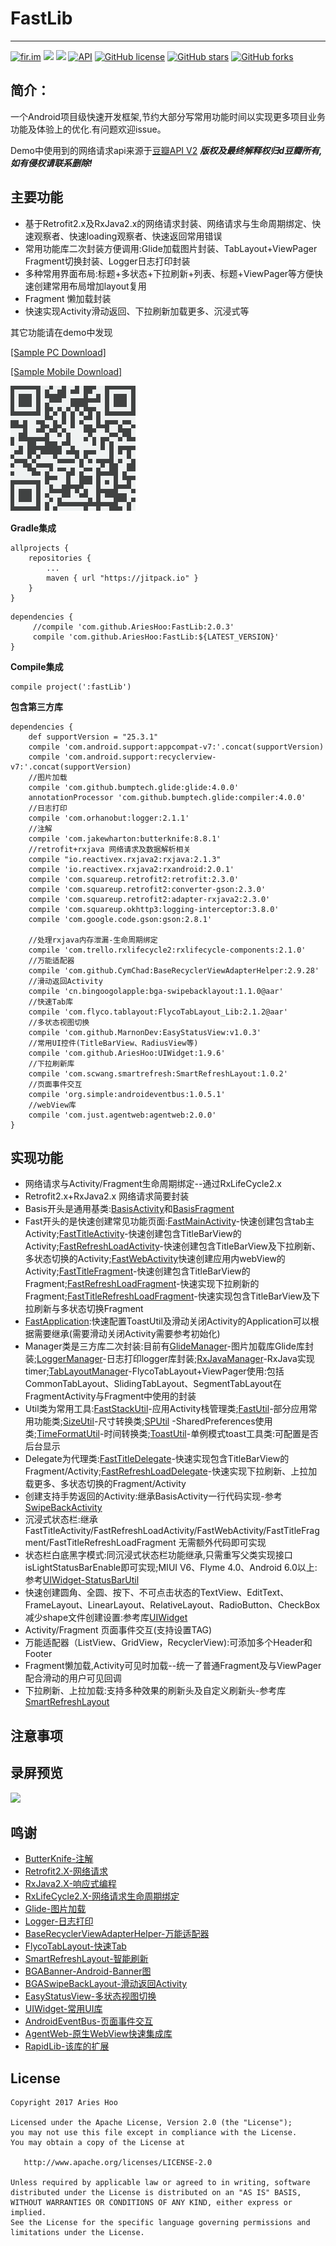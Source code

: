 # FastLib
--------------------------

[![fir.im](https://img.shields.io/badge/download-fir.im-blue.svg)](http://fir.im/hju8)
[![](https://jitpack.io/v/AriesHoo/FastLib.svg)](https://jitpack.io/#AriesHoo/FastLib)
[![](https://img.shields.io/github/release/AriesHoo/FastLib.svg)](https://github.com/AriesHoo/FastLib/releases)
[![API](https://img.shields.io/badge/API-15%2B-green.svg?style=flat)](https://android-arsenal.com/api?level=15)
[![GitHub license](https://img.shields.io/github/license/AriesHoo/FastLib.svg)](http://www.apache.org/licenses/LICENSE-2.0.html)
[![GitHub stars](https://img.shields.io/github/stars/AriesHoo/FastLib.svg)](https://github.com/AriesHoo/FastLib/stargazers)
[![GitHub forks](https://img.shields.io/github/forks/AriesHoo/FastLib.svg)](https://github.com/AriesHoo/FastLib/network)

## 简介：

一个Android项目级快速开发框架,节约大部分写常用功能时间以实现更多项目业务功能及体验上的优化.有问题欢迎issue。

Demo中使用到的网络请求api来源于[豆瓣API V2](https://developers.douban.com/wiki/?title=api_v2) ***版权及最终解释权归d豆瓣所有,如有侵权请联系删除!***

## 主要功能

* 基于Retrofit2.x及RxJava2.x的网络请求封装、网络请求与生命周期绑定、快速观察者、快速loading观察者、快速返回常用错误
* 常用功能库二次封装方便调用:Glide加载图片封装、TabLayout+ViewPager Fragment切换封装、Logger日志打印封装
* 多种常用界面布局:标题+多状态+下拉刷新+列表、标题+ViewPager等方便快速创建常用布局增加layout复用
* Fragment 懒加载封装
* 快速实现Activity滑动返回、下拉刷新加载更多、沉浸式等

其它功能请在demo中发现

[[Sample PC Download]](https://github.com/AriesHoo/FastLib/blob/master/apk/sample.apk)

[[Sample Mobile Download]](http://fir.im/hju8)

![](/apk/qr.png)

**Gradle集成**

```
allprojects {
    repositories {
        ...
        maven { url "https://jitpack.io" }
    }
}
```

```
dependencies {
     //compile 'com.github.AriesHoo:FastLib:2.0.3'
     compile 'com.github.AriesHoo:FastLib:${LATEST_VERSION}'
}
```

**Compile集成**

```
compile project(':fastLib')
```

**包含第三方库**

```
dependencies {
    def supportVersion = "25.3.1"
    compile 'com.android.support:appcompat-v7:'.concat(supportVersion)
    compile 'com.android.support:recyclerview-v7:'.concat(supportVersion)
    //图片加载
    compile 'com.github.bumptech.glide:glide:4.0.0'
    annotationProcessor 'com.github.bumptech.glide:compiler:4.0.0'
    //日志打印
    compile 'com.orhanobut:logger:2.1.1'
    //注解
    compile 'com.jakewharton:butterknife:8.8.1'
    //retrofit+rxjava 网络请求及数据解析相关
    compile "io.reactivex.rxjava2:rxjava:2.1.3"
    compile 'io.reactivex.rxjava2:rxandroid:2.0.1'
    compile 'com.squareup.retrofit2:retrofit:2.3.0'
    compile 'com.squareup.retrofit2:converter-gson:2.3.0'
    compile 'com.squareup.retrofit2:adapter-rxjava2:2.3.0'
    compile 'com.squareup.okhttp3:logging-interceptor:3.8.0'
    compile 'com.google.code.gson:gson:2.8.1'

    //处理rxjava内存泄漏-生命周期绑定
    compile 'com.trello.rxlifecycle2:rxlifecycle-components:2.1.0'
    //万能适配器
    compile 'com.github.CymChad:BaseRecyclerViewAdapterHelper:2.9.28'
    //滑动返回Activity
    compile 'cn.bingoogolapple:bga-swipebacklayout:1.1.0@aar'
    //快速Tab库
    compile 'com.flyco.tablayout:FlycoTabLayout_Lib:2.1.2@aar'
    //多状态视图切换
    compile 'com.github.MarnonDev:EasyStatusView:v1.0.3'
    //常用UI控件(TitleBarView、RadiusView等)
    compile 'com.github.AriesHoo:UIWidget:1.9.6'
    //下拉刷新库
    compile 'com.scwang.smartrefresh:SmartRefreshLayout:1.0.2'
    //页面事件交互
    compile 'org.simple:androideventbus:1.0.5.1'
    //webView库
    compile 'com.just.agentweb:agentweb:2.0.0'
}
```

## 实现功能

* 网络请求与Activity/Fragment生命周期绑定--通过RxLifeCycle2.x
* Retrofit2.x+RxJava2.x 网络请求简要封装
* Basis开头是通用基类:[BasisActivity](/library/src/main/java/com/aries/library/fast/basis/BasisActivity.java)和[BasisFragment](/library/src/main/java/com/aries/library/fast/basis/BasisFragment.java)
* Fast开头的是快速创建常见功能页面:[FastMainActivity](/library/src/main/java/com/aries/library/fast/module/activity/FastMainActivity.java)-快速创建包含tab主Activity;[FastTitleActivity](/library/src/main/java/com/aries/library/fast/module/activity/FastTitleActivity.java)-快速创建包含TitleBarView的Activity;[FastRefreshLoadActivity](/library/src/main/java/com/aries/library/fast/module/activity/FastRefreshLoadActivity.java)-快速创建包含TitleBarView及下拉刷新、多状态切换的Activity;[FastWebActivity](/library/src/main/java/com/aries/library/fast/module/activity/FastWebActivity.java)快速创建应用内webView的Activity;[FastTitleFragment](/library/src/main/java/com/aries/library/fast/module/fragment/FastTitleFragment.java)-快速创建包含TitleBarView的Fragment;[FastRefreshLoadFragment](/library/src/main/java/com/aries/library/fast/module/fragment/FastRefreshLoadFragment.java)-快速实现下拉刷新的Fragment;[FastTitleRefreshLoadFragment](/library/src/main/java/com/aries/library/fast/module/fragment/FastTitleRefreshLoadFragment.java)-快速实现包含TitleBarView及下拉刷新与多状态切换Fragment
* [FastApplication](/library/src/main/java/com/aries/library/fast/FastApplication.java):快速配置ToastUtil及滑动关闭Activity的Application可以根据需要继承(需要滑动关闭Activity需要参考初始化)
* Manager类是三方库二次封装:目前有[GlideManager](/library/src/main/java/com/aries/library/fast/manager/GlideManager.java)-图片加载库Glide库封装;[LoggerManager](/library/src/main/java/com/aries/library/fast/manager/LoggerManager.java)-日志打印logger库封装;[RxJavaManager](/library/src/main/java/com/aries/library/fast/manager/RxJavaManager.java)-RxJava实现timer;[TabLayoutManager](/library/src/main/java/com/aries/library/fast/manager/TabLayoutManager.java)-FlycoTabLayout+ViewPager使用:包括CommonTabLayout、SlidingTabLayout、SegmentTabLayout在FragmentActivity与Fragment中使用的封装
* Util类为常用工具:[FastStackUtil](/library/src/main/java/com/aries/library/fast/util/FastStackUtil.java)-应用Activity栈管理类;[FastUtil](/library/src/main/java/com/aries/library/fast/util/FastUtil.java)-部分应用常用功能类;[SizeUtil](/src/main/java/com/aries/library/fast/util/SizeUtil.java)-尺寸转换类;[SPUtil](/library/src/main/java/com/aries/library/fast/util/SPUtil.java) -SharedPreferences使用类;[TimeFormatUtil](/library/src/main/java/com/aries/library/fast/util/TimeFormatUtil.java)-时间转换类;[ToastUtil](/library/src/main/java/com/aries/library/fast/util/ToastUtil.java)-单例模式toast工具类:可配置是否后台显示
* Delegate为代理类:[FastTitleDelegate](/library/src/main/java/com/aries/library/fast/delegate/FastTitleDelegate.java)-快速实现包含TitleBarView的Fragment/Activity;[FastRefreshLoadDelegate](/library/src/main/java/com/aries/library/fast/delegate/FastRefreshLoadDelegate.java)-快速实现下拉刷新、上拉加载更多、多状态切换的Fragment/Activity
* 创建支持手势返回的Activity:继承BasisActivity一行代码实现-参考[SwipeBackActivity](/app/src/main/java/com/aries/library/fast/demo/module/sample/SwipeBackActivity.java)
* 沉浸式状态栏:继承FastTitleActivity/FastRefreshLoadActivity/FastWebActivity/FastTitleFragment/FastTitleRefreshLoadFragment 无需额外代码即可实现
* 状态栏白底黑字模式:同沉浸式状态栏功能继承,只需重写父类实现接口isLightStatusBarEnable即可实现;MIUI V6、Flyme 4.0、Android 6.0以上:参考[UIWidget-StatusBarUtil](/library/src/main/java/com/aries/ui/util/StatusBarUtil.java)
* 快速创建圆角、全圆、按下、不可点击状态的TextView、EditText、FrameLayout、LinearLayout、RelativeLayout、RadioButton、CheckBox减少shape文件创建设置:参考库[UIWidget](https://github.com/AriesHoo/UIWidget)
* Activity/Fragment 页面事件交互(支持设置TAG)
* 万能适配器（ListView、GridView，RecyclerView):可添加多个Header和Footer
* Fragment懒加载,Activity可见时加载--统一了普通Fragment及与ViewPager配合滑动的用户可见回调
* 下拉刷新、上拉加载:支持多种效果的刷新头及自定义刷新头-参考库[SmartRefreshLayout](https://github.com/scwang90/SmartRefreshLayout)

## 注意事项

## 录屏预览

![](https://github.com/AriesHoo/FastLib/blob/master/screenshot/00.gif)

## 鸣谢

* [ButterKnife-注解](https://github.com/JakeWharton/butterknife)
* [Retrofit2.X-网络请求](https://github.com/square/retrofit)
* [RxJava2.X-响应式编程](https://github.com/ReactiveX/RxJava)
* [RxLifeCycle2.X-网络请求生命周期绑定](https://github.com/trello/RxLifecycle)
* [Glide-图片加载](https://github.com/bumptech/glide)
* [Logger-日志打印](https://github.com/orhanobut/logger)
* [BaseRecyclerViewAdapterHelper-万能适配器](https://github.com/CymChad/BaseRecyclerViewAdapterHelper)
* [FlycoTabLayout-快速Tab](https://github.com/H07000223/FlycoTabLayout)
* [SmartRefreshLayout-智能刷新](https://github.com/scwang90/SmartRefreshLayout)
* [BGABanner-Android-Banner图](https://github.com/bingoogolapple/BGABanner-Android)
* [BGASwipeBackLayout-滑动返回Activity](https://github.com/bingoogolapple/BGASwipeBackLayout-Android)
* [EasyStatusView-多状态视图切换](https://github.com/MarnoDev/EasyStatusView)
* [UIWidget-常用UI库](https://github.com/AriesHoo/UIWidget)
* [AndroidEventBus-页面事件交互](https://github.com/hehonghui/AndroidEventBus)
* [AgentWeb-原生WebView快速集成库](https://github.com/Justson/AgentWeb)
* [RapidLib-该库的扩展](https://github.com/MarnoDev/RapidLib)

## License

```
Copyright 2017 Aries Hoo

Licensed under the Apache License, Version 2.0 (the "License");
you may not use this file except in compliance with the License.
You may obtain a copy of the License at

   http://www.apache.org/licenses/LICENSE-2.0

Unless required by applicable law or agreed to in writing, software
distributed under the License is distributed on an "AS IS" BASIS,
WITHOUT WARRANTIES OR CONDITIONS OF ANY KIND, either express or implied.
See the License for the specific language governing permissions and
limitations under the License.
```



